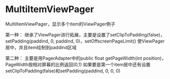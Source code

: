 # MultiItemViewPager
MultiItemViewPager，显示多个item的ViewPager例子


第一种：
继承了ViewPager进行拓展，主要是设置了setClipToPadding(false)，setPadding(paddind, 0, paddind, 0)，setOffscreenPageLimit()
使ViewPager居中，并且item绘制到paddind区域

第二种：
主要是用PagerAdapter中的public float getPageWidth(int position)，PageWidth按相对屏幕的比例返回(0,1)
如果要是第一个item居中还有设置setClipToPadding(false)和setPadding(paddind, 0, 0, 0)
